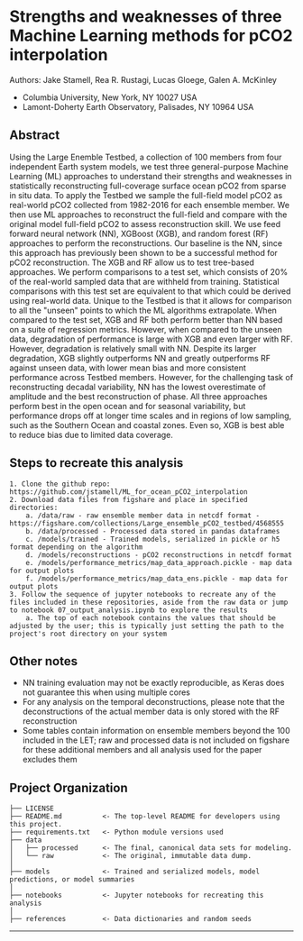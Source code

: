 Strengths and weaknesses of three Machine Learning methods for pCO2 interpolation
==============================
Authors: Jake Stamell, Rea R. Rustagi, Lucas Gloege, Galen A. McKinley
- Columbia University, New York, NY 10027 USA
- Lamont-Doherty Earth Observatory, Palisades, NY 10964 USA

Abstract
------------
Using the Large Enemble Testbed, a collection of 100 members from four independent Earth system models, we test three general-purpose Machine Learning (ML) approaches to understand their strengths and weaknesses in statistically reconstructing full-coverage surface ocean pCO2 from sparse in situ data. To apply the Testbed we sample the full-field model pCO2 as real-world pCO2 collected from 1982-2016 for each ensemble member. We then use ML approaches to reconstruct the full-field and compare with the original model full-field pCO2 to assess reconstruction skill.  We use feed forward neural network (NN), XGBoost (XGB), and random forest (RF) approaches to perform the reconstructions. Our baseline is the NN, since this approach has previously been shown to be a successful method for pCO2 reconstruction. The XGB and RF allow us to test tree-based approaches. We perform comparisons to a test set, which consists of 20% of the real-world sampled data that are withheld from training. Statistical comparisons with this test set are equivalent to that which could be derived using real-world data. Unique to the Testbed is that it allows for comparison to all the "unseen" points to which the ML algorithms extrapolate. When compared to the test set, XGB and RF both perform better than NN based on a suite of regression metrics. However, when compared to the unseen data, degradation of performance is large with XGB and even larger with RF. However, degradation is relatively small with NN. Despite its larger degradation, XGB slightly outperforms NN and greatly outperforms RF against unseen data, with lower mean bias and more consistent performance across Testbed members. However, for the challenging task of reconstructing decadal variability, NN has the lowest overestimate of amplitude and the best reconstruction of phase. All three approaches perform best in the open ocean and for seasonal variability, but performance drops off at longer time scales and in regions of low sampling, such as the Southern Ocean and coastal zones. Even so, XGB is best able to reduce bias due to limited data coverage.

Steps to recreate this analysis
------------
	1. Clone the github repo: https://github.com/jstamell/ML_for_ocean_pCO2_interpolation
	2. Download data files from figshare and place in specified directories:
		a. /data/raw - raw ensemble member data in netcdf format - https://figshare.com/collections/Large_ensemble_pCO2_testbed/4568555
		b. /data/processed - Processed data stored in pandas dataframes
		c. /models/trained - Trained models, serialized in pickle or h5 format depending on the algorithm 
		d. /models/reconstructions - pCO2 reconstructions in netcdf format
		e. /models/performance_metrics/map_data_approach.pickle - map data for output plots
		f. /models/performance_metrics/map_data_ens.pickle - map data for output plots
	3. Follow the sequence of jupyter notebooks to recreate any of the files included in these repositories, aside from the raw data or jump to notebook 07_output_analysis.ipynb to explore the results
		a. The top of each notebook contains the values that should be adjusted by the user; this is typically just setting the path to the project's root directory on your system

Other notes
------------
- NN training evaluation may not be exactly reproducible, as Keras does not guarantee this when using multiple cores
- For any analysis on the temporal deconstructions, please note that the deconstructions of the actual member data is only stored with the RF reconstruction
- Some tables contain information on ensemble members beyond the 100 included in the LET; raw and processed data is not included on figshare for these additional members and all analysis used for the paper excludes them

Project Organization
------------

    ├── LICENSE
    ├── README.md          <- The top-level README for developers using this project.
	├── requirements.txt   <- Python module versions used
    ├── data
    │   ├── processed      <- The final, canonical data sets for modeling.
    │   └── raw            <- The original, immutable data dump.
    │
    ├── models             <- Trained and serialized models, model predictions, or model summaries
    │
    ├── notebooks          <- Jupyter notebooks for recreating this analysis
    │
    ├── references         <- Data dictionaries and random seeds



--------